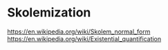 # Skolemization

https://en.wikipedia.org/wiki/Skolem_normal_form
https://en.wikipedia.org/wiki/Existential_quantification
